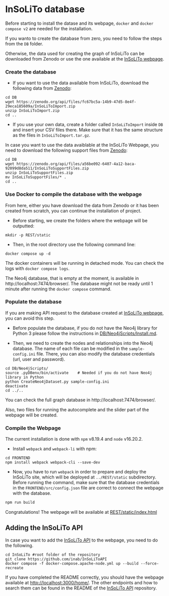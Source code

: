 # InSoLiTo database

Before starting to install the datase and its webpage, `docker` and `docker compose v2` are needed for the installation.

If you wanto to create the database from zero, you need to follow the steps from the `DB` folder.

Otherwise, the data used for creating the graph of InSoLiTo can be downloaded from Zenodo or use the one available at the [InSoLiTo webpage](https://insolito.openebench.bsc.es/).

### Create the database

* If you want to use the data available from InSoLiTo, download the following data from [Zenodo](https://doi.org/10.5281/zenodo.7524268):

```
cd DB
wget https://zenodo.org/api/files/fc67bc5a-14b9-47d5-8e4f-29eca185609a/InSoLiToImport.zip
unzip InSoLiToImport.zip
cd ..
```
* If you use your own data, create a folder called `InSoLiToImport` inside `DB` and insert your CSV files there. Make sure that it has the same structure as the files in `InSoLiToImport.tar.gz`.

In case you want to use the data avaiblable at the InSoLiTo Webpage, you need to download the following support files from [Zenodo](https://doi.org/10.5281/zenodo.13740843):

```
cd DB
wget https://zenodo.org/api/files/a56be092-6407-4a12-baca-92099d8da511/InSoLiToSupportFiles.zip
unzip InSoLiToSupportFiles.zip
mv InSoLiToSupportFiles/* .   
cd ..
```

### Use Docker to compile the database with the webpage

From here, either you have download the data from Zenodo or it has been created from scratch, you can continue the installation of project.

* Before starting, we create the folders where the webpage will be outputted:

```
mkdir -p REST/static
```

* Then, in the root directory use the following command line:

```
docker compose up -d
```

The docker containers will be running in detached mode. You can check the logs with `docker compose logs`.

The Neo4j database, that is empty at the moment, is available in http://localhost:7474/browser/. The database might not be ready until 1 minute after running the `docker compose` command.

### Populate the database

If you are making API request to the database created at [InSoLiTo webpage](https://insolito.openebench.bsc.es/), you can avoid this step.

* Before populate the database, if you do not have the Neo4j library for Python 3 please follow the instructions in [DB/Neo4jScripts/Install.md](DB/Neo4jScripts/Install.md).

* Then, we need to create the nodes and relationships into the Neo4j database. The name of each file can be modified in the `sample-config.ini` file. There, you can also modify the database credentials (url, user and password).

```
cd DB/Neo4jScripts/
source .pyDBenv/bin/activate    # Needed if you do not have Neo4j library in Python
python CreateNeo4jDataset.py sample-config.ini
deactivate
cd ../..
```

You can check the full graph database in http://localhost:7474/browser/.

Also, two files for running the autocomplete and the slider part of the webpage will be created.

### Compile the Webpage

The current installation is done with `npm` v8.19.4 and `node` v16.20.2.

* Install `webpack` and `webpack-li` with npm:

```
cd FRONTEND
npm install webpack webpack-cli --save-dev
```

* Now, you have to run `webpack` in order to prepare and deploy the InSoLiTo site, which will be deployed at `../REST/static` subdirectory. Before running the command, make sure that the database credentials in the `FRONTEND/src/config.json` file are correct to connect the webpage with the database.

```bash
npm run build
```

Congratulations! The webpage will be available at [REST/static/index.html](REST/static/index.html)


## Adding the InSoLiTo API

In case you want to add the [InSoLiTo API](https://github.com/inab/InSoLiToAPI) to the webpage, you need to do the following.

```
cd InSoLiTo #root folder of the repository
git clone https://github.com/inab/InSoLiToAPI
docker compose -f docker-compose.apache-node.yml up --build --force-recreate
```

If you have completed the README correctly, you should have the webpage available at [http://localhost:3000/home/](http://localhost:3000/home/). The other endpoints and how to search them can be found in the README of the [InSoLiTo API](https://github.com/inab/InSoLiToAPI) repository.